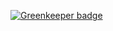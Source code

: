 
[![Greenkeeper badge](https://badges.greenkeeper.io/gpalsingh/simple-table.svg)](https://greenkeeper.io/)
